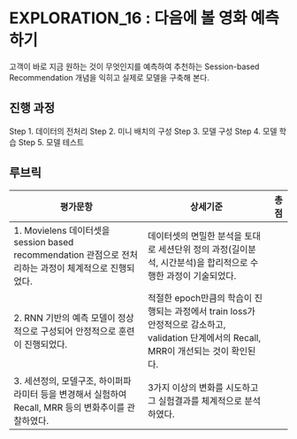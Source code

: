 # EXPLORATION_16 : 다음에 볼 영화 예측하기
고객이 바로 지금 원하는 것이 무엇인지를 예측하여 추천하는 Session-based Recommendation 개념을 익히고 실제로 모델을 구축해 본다.

## 진행 과정
Step 1. 데이터의 전처리
Step 2. 미니 배치의 구성
Step 3. 모델 구성
Step 4. 모델 학습
Step 5. 모델 테스트

## 루브릭
|평가문항|상세기준|총점|
|------|------|---|
|1. Movielens 데이터셋을 session based recommendation 관점으로 전처리하는 과정이 체계적으로 진행되었다.|데이터셋의 면밀한 분석을 토대로 세션단위 정의 과정(길이분석, 시간분석)을 합리적으로 수행한 과정이 기술되었다.||
|2. RNN 기반의 예측 모델이 정상적으로 구성되어 안정적으로 훈련이 진행되었다.|적절한 epoch만큼의 학습이 진행되는 과정에서 train loss가 안정적으로 감소하고, validation 단계에서의 Recall, MRR이 개선되는 것이 확인된다.||
|3. 세션정의, 모델구조, 하이퍼파라미터 등을 변경해서 실험하여 Recall, MRR 등의 변화추이를 관찰하였다.|3가지 이상의 변화를 시도하고 그 실험결과를 체계적으로 분석하였다.||
